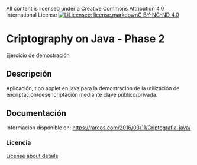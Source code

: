 All content is licensed under a Creative Commons Attribution 4.0 International License
[![LiLicensee: license.markdownC BY-NC-ND 4.0](https://licensebuttons.net/l/by-nc-nd/4.0/80x15.png)](https://creativecommons.org/licenses/by-nc-nd/4.0/)
 
# Criptography on Java - Phase 2
Ejercicio de demostración
 
## Descripción
Aplicación, tipo applet en java para la demostración de la utilización de encriptación/desencriptación mediante clave público/privada. 
 
## Documentación 
Información disponible en: https://rarcos.com/2016/03/11/Criptografia-java/

### Licencia
[License about details](https://bitbucket.org/rubenarcos/cifrado-publico-fase-2-java/src/master/license.md)
